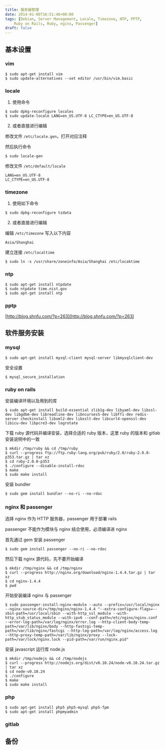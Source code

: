 ```yaml
---
title: 服务器管理
date: 2014-01-06T16:51:46+00:00
tags: [Debian, Server Management, Locale, Timezone, NTP, PPTP,
    Ruby on Rails, Ruby, nginx, Passenger]
draft: false
---
```


## 基本设置

### vim

```shell
$ sudo apt-get install vim
$ sudo update-alternatives --set editor /usr/bin/vim.basic
```

### locale

1. 使用命令

```
$ sudo dpkg-reconfigure locales
$ sudo update-locale LANG=en_US.UTF-8 LC_CTYPE=en_US.UTF-8
```

2. 或者直接进行编辑

修改文件 `/etc/locale.gen`，打开对应注释

然后执行命令

```shell
$ sudo locale-gen
```

修改文件 `/etc/default/locale`

```
LANG=en_US.UTF-8
LC_CTYPE=en_US.UTF-8
```

### timezone

1. 使用如下命令

```shell
$ sudo dpkg-reconfigure tzdata
```

2. 或者直接进行编辑

编辑 `/etc/timezone` 写入以下内容

```
Asia/Shanghai
```

建立连接 `/etc/localtime`

```shell
$ sudo ln -s /usr/share/zoneinfo/Asia/Shanghai /etc/locaktime
```

### ntp

```shell
$ sudo apt-get install ntpdate
$ sudo ntpdate time.nist.gov
$ sudo apt-get install ntp
```

### pptp

[http://blog.shnfu.com/?p=263](http://blog.shnfu.com/?p=263)

## 软件服务安装

### mysql

```shell
$ sudo apt-get install mysql-client mysql-server libmysqlclient-dev
```

安全设置

```shell
$ mysql_secure_installation
```

### ruby on rails

安装编译环境以及用到的库

```shell
$ sudo apt-get install build-essential zlib1g-dev libyaml-dev libssl-dev libgdbm-dev libreadline-dev libncurses5-dev libffi-dev redis-server checkinstall libxml2-dev libxslt-dev libcurl4-openssl-dev libicu-dev libpcre3-dev logrotate
```

下载 ruby 源代码并编译安装，选择合适的 ruby 版本，这里 ruby 的版本和 gitlab 安装说明中的一致

```shell
$ mkdir /tmp/ruby && cd /tmp/ruby
$ curl --progress ftp://ftp.ruby-lang.org/pub/ruby/2.0/ruby-2.0.0-p353.tar.gz | tar xz
$ cd ruby-2.0.0-p353
$ ./configure --disable-install-rdoc
$ make
$ sudo make install
```

安装 bundler

```shell
$ sudo gem install bundler --no-ri --no-rdoc
```

### nginx 和 passenger

选择 nginx 作为 HTTP 服务器，passenger 用于部署 rails

passenger 不能作为模块与 nginx 结合使用，必须编译进 nginx

首先通过 gem 安装 passenger

```shell
$ sudo gem install passenger --no-ri --no-rdoc
```

然后下载 nginx 源代码，先不要开始编译

```shell
$ mkdir /tmp/nginx && cd /tmp/nginx
$ curl --progress http://nginx.org/download/nginx-1.4.4.tar.gz | tar xz
$ cd nginx-1.4.4
$ pwd
```

开始安装编译 nginx 与 passenger

```shell
$ sudo passenger-install-nginx-module --auto --prefix=/usr/local/nginx --nginx-source-dir=/tmp/nginx/nginx-1.4.4 "--extra-configure-flags=--sbin-path=/usr/local/sbin --with-http_ssl_module --with-http_stub_status_module --with-ipv6 --conf-path=/etc/nginx/nginx.conf --error-log-path=/var/log/nginx/error.log --http-client-body-temp-path=/var/lib/nginx/body --http-fastcgi-temp-path=/var/lib/nginx/fastcgi --http-log-path=/var/log/nginx/access.log --http-proxy-temp-path=/var/lib/nginx/proxy --lock-path=/var/lock/nginx.lock --pid-path=/var/run/nginx.pid"
```

安装 javascript 运行库 node.js

```shell
$ mkdir /tmp/nodejs && cd /tmp/nodejs
$ curl --progress http://nodejs.org/dist/v0.10.24/node-v0.10.24.tar.gz | tar xz
$ cd node-v0.10.24
$ ./configure
$ make
$ sudo make install
```

### php

```shell
$ sudo apt-get install php5 php5-mysql php5-fpm
$ sudo apt-get install phpmyadmin
```

### gitlab

## 备份
